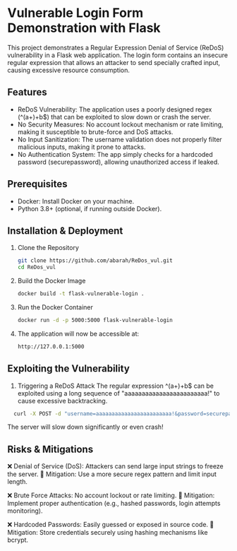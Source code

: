 # Vulnerable Login Form Demonstration with Flask

This project demonstrates a Regular Expression Denial of Service (ReDoS) vulnerability in a Flask web application.
The login form contains an insecure regular expression that allows an attacker to send specially crafted input, causing excessive resource consumption.

## Features
- ReDoS Vulnerability: The application uses a poorly designed regex (^(a+)+b$) that can be exploited to slow down or crash the server.
- No Security Measures: No account lockout mechanism or rate limiting, making it susceptible to brute-force and DoS attacks.
- No Input Sanitization: The username validation does not properly filter malicious inputs, making it prone to attacks.
- No Authentication System: The app simply checks for a hardcoded password (securepassword), allowing unauthorized access if leaked.

## Prerequisites
- Docker: Install Docker on your machine.
- Python 3.8+ (optional, if running outside Docker).

## Installation & Deployment
1. Clone the Repository
   ```bash
   git clone https://github.com/abarah/ReDos_vul.git
   cd ReDos_vul
   ```
2. Build the Docker Image
   ```bash
   docker build -t flask-vulnerable-login .
   ```
3. Run the Docker Container
   ```bash
   docker run -d -p 5000:5000 flask-vulnerable-login
   ```
4. The application will now be accessible at:
   ```bash
   http://127.0.0.1:5000
   ```

## Exploiting the Vulnerability
1. Triggering a ReDoS Attack
The regular expression ^(a+)+b$ can be exploited using a long sequence of "aaaaaaaaaaaaaaaaaaaaaaaa!" to cause excessive backtracking.
 ```bash
   curl -X POST -d "username=aaaaaaaaaaaaaaaaaaaaaaaa!&password=securepassword" http://127.0.0.1:5000
   ```
The server will slow down significantly or even crash!

## Risks & Mitigations
❌ Denial of Service (DoS): Attackers can send large input strings to freeze the server.
🔐 Mitigation: Use a more secure regex pattern and limit input length.

❌ Brute Force Attacks: No account lockout or rate limiting.
🔐 Mitigation: Implement proper authentication (e.g., hashed passwords, login attempts monitoring).

❌ Hardcoded Passwords: Easily guessed or exposed in source code.
🔐 Mitigation: Store credentials securely using hashing mechanisms like bcrypt.

   

